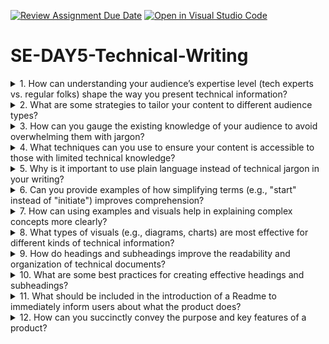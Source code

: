 [![Review Assignment Due Date](https://classroom.github.com/assets/deadline-readme-button-22041afd0340ce965d47ae6ef1cefeee28c7c493a6346c4f15d667ab976d596c.svg)](https://classroom.github.com/a/zsAR-pyY)
[![Open in Visual Studio Code](https://classroom.github.com/assets/open-in-vscode-2e0aaae1b6195c2367325f4f02e2d04e9abb55f0b24a779b69b11b9e10269abc.svg)](https://classroom.github.com/online_ide?assignment_repo_id=18472994&assignment_repo_type=AssignmentRepo)
# SE-DAY5-Technical-Writing
<details>
  <summary>1. How can understanding your audience’s expertise level (tech experts vs. regular folks) shape the way you present technical information?</summary>
  Understanding your audience's expertise level fundamentally shapes your communication strategy:

- **For technical experts**: You can use specialized terminology, focus on advanced features, provide deeper technical details, and reference industry standards they're familiar with.
- **For non-technical readers**: You'll need to introduce basic concepts, use analogies to familiar concepts, avoid unnecessary jargon, and focus on practical applications rather than technical implementations.

This understanding affects vocabulary choices, depth of explanations, which details to emphasize, and document structure. A mismatch between content complexity and audience expertise can result in either frustrating experts with oversimplification or overwhelming beginners with excessive technical details.
</details>
<details>
  <summary>2. What are some strategies to tailor your content to different audience types?</summary>
  Effective strategies for tailoring content include:

- **Create audience personas** to understand their needs, goals, and pain points
- **Layer information** with a high-level overview first, then progressively deeper technical details
- **Provide multiple entry points** for different audience segments (quick start for beginners, advanced configurations for experts)
- **Use conditional text** for different audiences in the same document
- **Develop separate documentation tracks** for different expertise levels
</details>
<details>
  <summary>3. How can you gauge the existing knowledge of your audience to avoid overwhelming them with jargon?</summary>
  To gauge audience knowledge effectively:

- **Conduct user research** through surveys, interviews, or focus groups
- **Analyze support tickets** and common questions to identify knowledge gaps
- **Review analytics data** to see which documentation pages get the most views/time
- **Implement progressive disclosure** in your content to let users self-select their depth
</details>
<details>
  <summary>4. What techniques can you use to ensure your content is accessible to those with limited technical knowledge?</summary>
  Techniques for making technical content more accessible:

- **Use plain language** principles (short sentences, active voice, everyday words)
- **Define technical terms** when first introduced
- **Include a glossary** for reference
- **Create "What is X?"** sections for fundamental concepts
- **Use concrete examples** that relate to familiar experiences
</details>
<details>
  <summary>5. Why is it important to use plain language instead of technical jargon in your writing?</summary>
  Using plain language instead of technical jargon is important because:

- **It expands your audience** - More people can understand and use your content
- **It reduces cognitive load** - Readers don't have to mentally translate terms
- **It improves comprehension speed** - Readers grasp concepts faster
- **It prevents misunderstandings** - Clear language leaves less room for interpretation
</details>
<details>
  <summary> 6. Can you provide examples of how simplifying terms (e.g., "start" instead of "initiate") improves comprehension?</summary>
  
| Technical term | Simplified alternative | Improvement |
|------|------|------------|
| Initiate the process | Start the process | More direct, uses everyday language |
| Terminate the connection | End the connection | Clear and less intimidating meaning |
| Utilize the function | Use the function | Short and more straight forward |
| Configure parameters | Set options | A technology that's more familiar |
| Implement the solution | Apply the solution | clear and more action oriented |
</details>
<details>
  <summary>7. How can using examples and visuals help in explaining complex concepts more clearly?</summary>
  Examples and visuals help explain complex concepts by:

- **Making abstract ideas concrete** - Turning theoretical concepts into tangible scenarios
- **Leveraging visual processing** - The brain processes visual information more efficiently
- **Providing context** - Showing how concepts apply in real situations
- **Building on existing knowledge** - Connecting new ideas to familiar scenarios
- **Improving memory retention** - Visual and narrative elements are more memorable
</details>
<details>
  <summary>8. What types of visuals (e.g., diagrams, charts) are most effective for different kinds of technical information?</summary>
  
| Type of Information | Effective visual Type | Why it works |
|---------------|--------------|--------------------|
| Process flows | Flowcharts | Shows sequence and decision points clearly |
| System architecture | Component diagrams | Illustrates relationship between parts |
| Comparative data | Bar/column charts | Makes comparison visually obvious |
| Trends over time | Line graphs | Shows paters and changes clearly |
</details>
<details>
  <summary>9. How do headings and subheadings improve the readability and organization of technical documents?</summary>
  Headings and subheadings improve readability and organization by:

- **Creating clear information hierarchy** - Showing the relationship between content sections
- **Facilitating scanning** - Allowing readers to quickly find relevant information
- **Breaking up text walls** - Reducing cognitive fatigue from dense content
- **Providing context** - Framing the content that follows
- **Supporting navigation** - Acting as landmarks within the document
</details>
<details>
  <summary>10. What are some best practices for creating effective headings and subheadings?</summary>
  Best practices for creating effective headings and subheadings:

- **Be specific and descriptive** - "Installing on Linux" is better than "Installation"
- **Keep them concise** - Aim for 3-7 words in most cases
- **Maintain consistency** - Use similar grammatical structures across headings
- **Use task-oriented phrasing** - Frame headings around user goals when appropriate
- **Follow a logical hierarchy** - Ensure subheadings logically relate to their parent heading
- **Use a progressive disclosure approach** - Move from general to specific information
</details>
<details>
  <summary>11. What should be included in the introduction of a Readme to immediately inform users about what the product does?</summary>
  An effective Readme introduction should include:

- **Product name and clear tagline** - Concise explanation of what it is
- **Problem it solves** - The core user need or pain point addressed
- **Primary benefits** - Key advantages or unique selling points
- **Target audience** - Who the product is designed for
- **Visual representation** - Logo, screenshot, or demo GIF
- **Technology/compatibility information** - Platforms, environments, prerequisites
- **Current version/status** - Development stage (beta, stable, etc.)
</details>
<details>
  <summary>12. How can you succinctly convey the purpose and key features of a product?</summary>
  To succinctly convey purpose and key features:

- **Apply the inverted pyramid structure** - most important information first
- **Use bullet points** for key features rather than dense paragraphs
- **Prioritize ruthlessly** - focus on 3-5 most important capabilities
- **Leverage visual hierarchy** - use sizing and layout to emphasize core information
- **Include a compelling screenshot** that demonstrates core functionality
</details>
